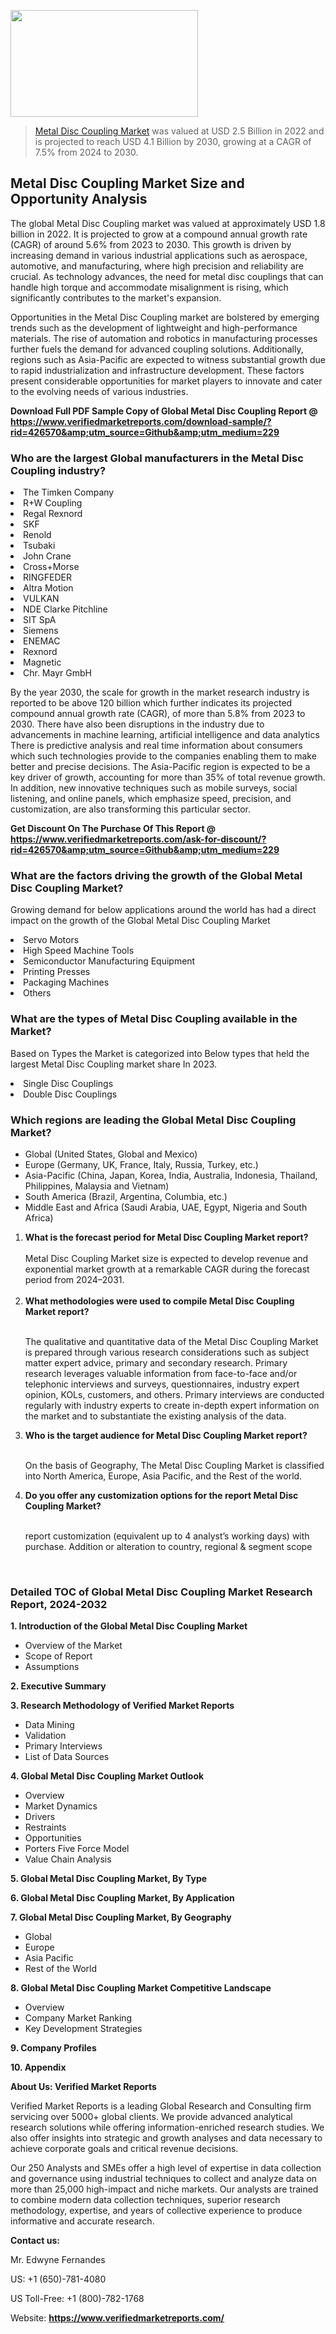 <img src="https://ffe5etoiles.com/wp-content/uploads/2024/12/MST1-300x171.png" alt="" width="300" height="171" class="alignnone size-medium wp-image-20088" /><blockquote><p><p><a href="https://www.verifiedmarketreports.com/download-sample/?rid=426570&utm_source=Github&utm_medium=229" target="_blank">Metal Disc Coupling Market</a> was valued at USD 2.5 Billion in 2022 and is projected to reach USD 4.1 Billion by 2030, growing at a CAGR of 7.5% from 2024 to 2030.</p></blockquote><p><h2>Metal Disc Coupling Market Size and Opportunity Analysis</h2> <p>The global Metal Disc Coupling market was valued at approximately USD 1.8 billion in 2022. It is projected to grow at a compound annual growth rate (CAGR) of around 5.6% from 2023 to 2030. This growth is driven by increasing demand in various industrial applications such as aerospace, automotive, and manufacturing, where high precision and reliability are crucial. As technology advances, the need for metal disc couplings that can handle high torque and accommodate misalignment is rising, which significantly contributes to the market's expansion.</p> <p>Opportunities in the Metal Disc Coupling market are bolstered by emerging trends such as the development of lightweight and high-performance materials. The rise of automation and robotics in manufacturing processes further fuels the demand for advanced coupling solutions. Additionally, regions such as Asia-Pacific are expected to witness substantial growth due to rapid industrialization and infrastructure development. These factors present considerable opportunities for market players to innovate and cater to the evolving needs of various industries.</p> </p><p class=""><strong>Download Full PDF Sample Copy of Global Metal Disc Coupling Report @ <a href="https://www.verifiedmarketreports.com/download-sample/?rid=426570&amp;utm_source=Github&amp;utm_medium=229" target="_blank">https://www.verifiedmarketreports.com/download-sample/?rid=426570&amp;utm_source=Github&amp;utm_medium=229</a></strong></p><h3 id="" class="">Who are the largest Global manufacturers in the Metal Disc Coupling industry?</h3><p><li>The Timken Company</li><li> R+W Coupling</li><li> Regal Rexnord</li><li> SKF</li><li> Renold</li><li> Tsubaki</li><li> John Crane</li><li> Cross+Morse</li><li> RINGFEDER</li><li> Altra Motion</li><li> VULKAN</li><li> NDE Clarke Pitchline</li><li> SIT SpA</li><li> Siemens</li><li> ENEMAC</li><li> Rexnord</li><li> Magnetic</li><li> Chr. Mayr GmbH</li></p><div class=""><div class="" dir="" data-message-author-role="" data-message-id="" data-message-model-slug=""><div class=""><div class=""><div class=""><div class="" dir="" data-message-author-role="" data-message-id="" data-message-model-slug=""><div class=""><div class=""><p>By the year 2030, the scale for growth in the market research industry is reported to be above 120 billion which further indicates its projected compound annual growth rate (CAGR), of more than 5.8% from 2023 to 2030. There have also been disruptions in the industry due to advancements in machine learning, artificial intelligence and data analytics There is predictive analysis and real time information about consumers which such technologies provide to the companies enabling them to make better and precise decisions. The Asia-Pacific region is expected to be a key driver of growth, accounting for more than 35% of total revenue growth. In addition, new innovative techniques such as mobile surveys, social listening, and online panels, which emphasize speed, precision, and customization, are also transforming this particular sector.</p><p><strong>Get Discount On The Purchase Of This Report @&nbsp; <a href="https://www.verifiedmarketreports.com/ask-for-discount/?rid=426570&amp;utm_source=Github&amp;utm_medium=229" target="_blank">https://www.verifiedmarketreports.com/ask-for-discount/?rid=426570&amp;utm_source=Github&amp;utm_medium=229</a></strong></p></div></div></div></div></div></div></div></div><h3 id="" class="">What are the factors driving the growth of the Global Metal Disc Coupling Market?</h3><p id="" class="">Growing demand for below applications around the world has had a direct impact on the growth of the Global Metal Disc Coupling Market</p><p id="" class=""><li>Servo Motors</li><li> High Speed Machine Tools</li><li> Semiconductor Manufacturing Equipment</li><li> Printing Presses</li><li> Packaging Machines</li><li> Others</li></p><h3 id="" class="">What are the types of Metal Disc Coupling available in the Market?</h3><p id="" class="">Based on Types the Market is categorized into Below types that held the largest Metal Disc Coupling market share In 2023.</p><p id="" class=""><li>Single Disc Couplings</li><li> Double Disc Couplings</li></p><h3 id="" class="">Which regions are leading the Global Metal Disc Coupling Market?</h3><ul><li>Global (United States, Global and Mexico)</li><li>Europe (Germany, UK, France, Italy, Russia, Turkey, etc.)</li><li>Asia-Pacific (China, Japan, Korea, India, Australia, Indonesia, Thailand, Philippines, Malaysia and Vietnam)</li><li>South America (Brazil, Argentina, Columbia, etc.)</li><li>Middle East and Africa (Saudi Arabia, UAE, Egypt, Nigeria and South Africa)</li></ul><p><ol><li><strong>What is the forecast period for Metal Disc Coupling Market report?<br /></strong><br /><span data-sheets-root="1" data-sheets-value="{&quot;1&quot;:2,&quot;2&quot;:&quot;XXXX size is expected to develop revenue and exponential market growth at a remarkable CAGR during the forecast period from 2024&ndash;2030.&quot;}" data-sheets-userformat="{&quot;2&quot;:12674,&quot;4&quot;:{&quot;1&quot;:2,&quot;2&quot;:16776960},&quot;10&quot;:2,&quot;11&quot;:0,&quot;15&quot;:&quot;Arial&quot;,&quot;16&quot;:12}">Metal Disc Coupling Market size is expected to develop revenue and exponential market growth at a remarkable CAGR during the forecast period from 2024&ndash;2031.</span><br /><br /></li><li><strong>What methodologies were used to compile Metal Disc Coupling Market report?<br /><br /></strong><p>The qualitative and quantitative data of the&nbsp;Metal Disc Coupling Market is prepared through various research considerations such as subject matter expert advice, primary and secondary research. Primary research leverages valuable information from face-to-face and/or telephonic interviews and surveys, questionnaires, industry expert opinion, KOLs, customers, and others. Primary interviews are conducted regularly with industry experts to create in-depth expert information on the market and to substantiate the existing analysis of the data.&nbsp;</p></li><li><strong>Who is the target audience for Metal Disc Coupling Market report?<br /><br /></strong><p>On the basis of Geography, The&nbsp;Metal Disc Coupling Market is classified into North America, Europe, Asia Pacific, and the Rest of the world.</p></li><li><strong>Do you offer any customization options for the report Metal Disc Coupling Market?<br /><br /></strong><p>report customization (equivalent up to 4 analyst&rsquo;s working days) with purchase. Addition or alteration to country, regional &amp; segment scope</p><p>&nbsp;</p></li></ol></p><h3 id="" class="">Detailed TOC of Global Metal Disc Coupling Market Research Report, 2024-2032</h3><p id="" class=""><strong>1. Introduction of the Global Metal Disc Coupling Market</strong></p><ul><li>Overview of the Market</li><li>Scope of Report</li><li>Assumptions</li></ul><p id="" class=""><strong>2. Executive Summary</strong></p><p id="" class=""><strong>3. Research Methodology of&nbsp;Verified Market Reports</strong></p><ul><li>Data Mining</li><li>Validation</li><li>Primary Interviews</li><li>List of Data Sources</li></ul><p id="" class=""><strong>4. Global Metal Disc Coupling Market Outlook</strong></p><ul><li>Overview</li><li>Market Dynamics</li><li>Drivers</li><li>Restraints</li><li>Opportunities</li><li>Porters Five Force Model</li><li>Value Chain Analysis</li></ul><p id="" class=""><strong>5. Global Metal Disc Coupling Market, By&nbsp;Type</strong></p><p id="" class=""><strong>6. Global Metal Disc Coupling Market, By Application</strong></p><p id="" class=""><strong>7. Global Metal Disc Coupling Market, By Geography</strong></p><ul><li>Global</li><li>Europe</li><li>Asia Pacific</li><li>Rest of the World</li></ul><p id="" class=""><strong>8. Global Metal Disc Coupling Market Competitive Landscape</strong></p><ul><li>Overview</li><li>Company Market Ranking</li><li>Key Development Strategies</li></ul><p id="" class=""><strong>9. Company Profiles</strong></p><p id="" class=""><strong>10. Appendix</strong></p><p id="" class=""><strong>About Us: Verified Market Reports</strong></p><p id="" class="">Verified Market Reports is a leading Global Research and Consulting firm servicing over 5000+ global clients. We provide advanced analytical research solutions while offering information-enriched research studies. We also offer insights into strategic and growth analyses and data necessary to achieve corporate goals and critical revenue decisions.</p><p id="" class="">Our 250 Analysts and SMEs offer a high level of expertise in data collection and governance using industrial techniques to collect and analyze data on more than 25,000 high-impact and niche markets. Our analysts are trained to combine modern data collection techniques, superior research methodology, expertise, and years of collective experience to produce informative and accurate research.</p><p id="" class=""><strong>Contact us:</strong></p><p id="" class="">Mr. Edwyne Fernandes</p><p id="" class="">US: +1 (650)-781-4080</p><p id="" class="">US Toll-Free: +1 (800)-782-1768</p><p id="" class="">Website: <a target="" data-test-app-aware-link=""><strong>https://www.verifiedmarketreports.com/</strong></a></p>
